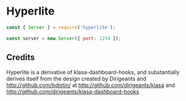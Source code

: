 # Hyperlite

```js
const { Server } = require('hyperlite');

const server = new Server({ port: 1234 });
```

## Credits

Hyperlite is a derivative of klasa-dashboard-hooks, and substantially derives itself from the design created by Dirigeants and http://github.com/bdistin/ at http://github.com/dirigeants/klasa and http://github.com/dirigeants/klasa-dashboard-hooks
